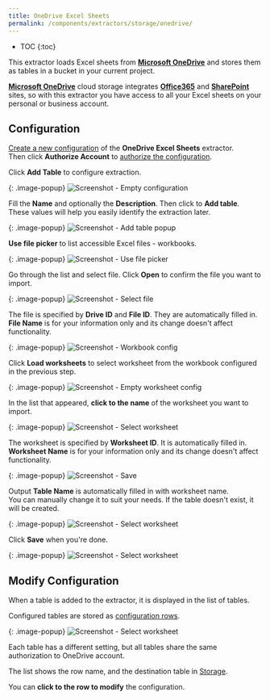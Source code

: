 ```yaml
---
title: OneDrive Excel Sheets
permalink: /components/extractors/storage/onedrive/
---
```


* TOC
{:toc}

This extractor loads Excel sheets from 
**[Microsoft OneDrive](https://www.microsoft.com/en-us/microsoft-365/onedrive/online-cloud-storage)**
and stores them as tables in a bucket in your current project.

**[Microsoft OneDrive](https://www.microsoft.com/en-us/microsoft-365/onedrive/online-cloud-storage)**
cloud storage integrates
**[Office365](https://www.office.com/)**
and **[SharePoint](https://www.microsoft.com/en-us/microsoft-365/sharepoint/collaboration)** sites,
so with this extractor you have access to all your Excel sheets on your personal or business account.

## Configuration
[Create a new configuration](/components/#creating-component-configuration) of the **OneDrive Excel Sheets** extractor.  
Then click **Authorize Account** to [authorize the configuration](/components/#authorization). 

Click **Add Table** to configure extraction.

{: .image-popup}
![Screenshot - Empty configuration](/components/extractors/storage/onedrive/onedrive-01.png)

Fill the **Name** and optionally the **Description**. Then click to **Add table**.  
These values will help you easily identify the extraction later.

{: .image-popup}
![Screenshot - Add table popup](/components/extractors/storage/onedrive/onedrive-02.png)

**Use file picker** to list accessible Excel files - workbooks.

{: .image-popup}
![Screenshot - Use file picker](/components/extractors/storage/onedrive/onedrive-03.png)

Go through the list and select file. Click **Open** to confirm the file you want to import.

{: .image-popup}
![Screenshot - Select file](/components/extractors/storage/onedrive/onedrive-04.png)

The file is specified by **Drive ID** and **File ID**. They are automatically filled in.   
**File Name** is for your information only and its change doesn't affect functionality.

{: .image-popup}
![Screenshot - Workbook config](/components/extractors/storage/onedrive/onedrive-05.png)

Click **Load worksheets** to select worksheet from the workbook configured in the previous step.

{: .image-popup}
![Screenshot - Empty worksheet config](/components/extractors/storage/onedrive/onedrive-06.png)

In the list that appeared, **click to the name** of the worksheet you want to import.

{: .image-popup}
![Screenshot - Select worksheet](/components/extractors/storage/onedrive/onedrive-07.png)

The worksheet is specified by **Worksheet ID**. It is automatically filled in.   
**Worksheet Name** is for your information only and its change doesn't affect functionality.

{: .image-popup}
![Screenshot - Save](/components/extractors/storage/onedrive/onedrive-08.png)

Output **Table Name** is automatically filled in with worksheet name.  
You can manually change it to suit your needs.
If the table doesn't exist, it will be created. 

{: .image-popup}
![Screenshot - Select worksheet](/components/extractors/storage/onedrive/onedrive-09.png)

Click **Save** when you're done.

{: .image-popup}
![Screenshot - Select worksheet](/components/extractors/storage/onedrive/onedrive-10.png)

## Modify Configuration
When a table is added to the extractor, it is displayed in the list of tables. 

Configured tables are stored as [configuration rows](/components/#configuration-rows).

{: .image-popup}
![Screenshot - Select worksheet](/components/extractors/storage/onedrive/onedrive-11.png)

Each table has a different setting, but all tables share the same authorization to OneDrive account.

The list shows the row name, and the destination table in [Storage](/storage/).

You can **click to the row to modify** the configuration.
